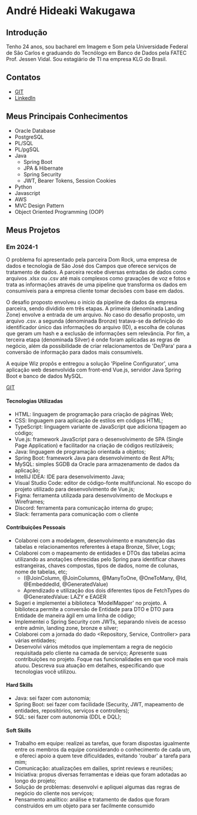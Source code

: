 # André Hideaki Wakugawa

## Introdução

Tenho 24 anos, sou bacharel em Imagem e Som pela Universidade Federal de São Carlos e graduando do Tecnólogo em Banco de Dados pela FATEC Prof. Jessen Vidal.
Sou estagiário de TI na empresa KLG do Brasil.

## Contatos
* [GIT](https://github.com/AndreWakugawa)
* [LinkedIn](https://br.linkedin.com/in/andrewakugawa)

## Meus Principais Conhecimentos
* Oracle Database
* PostgreSQL
* PL/SQL
* PL/pgSQL
* Java
  * Spring Boot
  * JPA & Hibernate
  * Spring Security
  * JWT, Bearer Tokens, Session Cookies
* Python
* Javascript
* AWS
* MVC Design Pattern
* Object Oriented Programming (OOP)

## Meus Projetos

### Em 2024-1
  O problema foi apresentado pela parceira Dom Rock, uma empresa de dados e tecnologia de São José dos Campos que oferece serviços de tratamento de dados. A parceira recebe diversas entradas de dados como arquivos .xlsx ou .csv até mais complexos como gravações de voz e fotos e trata as informações através de uma pipeline que transforma os dados em consumíveis para a empresa cliente tomar decisões com base em dados.
  
  O desafio proposto envolveu o início da pipeline de dados da empresa parceira, sendo dividido em três etapas. A primeira (denominada Landing Zone) envolve a entrada de um arquivo. No caso do desafio proposto, um arquivo .csv. a segunda (denominada Bronze) tratava-se da definição do identificador único das informações do arquivo (ID), a escolha de colunas que geram um hash e a exclusão de informações sem relevância. Por fim, a terceira etapa (denominada Silver) é onde foram aplicadas as regras de negócio, além da possibilidade de criar relacionamentos de 'De/Para' para a conversão de informação para dados mais consumívels.

  A equipe Wiz propôs e entregou a solução 'Pipeline Configurator', uma aplicação web desenvolvida com front-end Vue.js, servidor Java Spring Boot e banco de dados MySQL.

[GIT](https://github.com/AndreWakugawa/dom-rock-pipeline-configurator)

#### Tecnologias Utilizadas
- HTML: linguagem de programação para criação de páginas Web;
- CSS: linguagem para aplicação de estilos em códigos HTML;
- TypeScript: linguagem variante de JavaScript que adiciona tipagem ao código;
- Vue.js: framework JavaScript para o desenvolvimento de SPA (Single Page Application) e facilitador na criação de códigos reutilzáveis;
- Java: linguagem de programação orientada a objetos;
- Spring Boot: framework Java para desenvolvimento de Rest APIs;
- MySQL: simples SGDB da Oracle para armazenamento de dados da aplicação;
- IntelliJ IDEA: IDE para desenvolvimento Java;
- Visual Studio Code: editor de código-fonte multifuncional. No escopo do projeto utilizado para desenvolvimento de Vue.js;
- Figma: ferramenta utilizada para desenvolvimento de Mockups e Wireframes;
- Discord: ferramenta para comunicação interna do grupo;
- Slack: ferramenta para comunicação com o cliente

#### Contribuições Pessoais
- Colaborei com a modelagem, desenvolvimento e manutenção das tabelas e relacionamentos referentes à etapa Bronze, Silver, Logs;
- Colaborei com o mapeamento de entidades e DTOs das tabelas acima utilizando as anotações oferecidas pelo Spring para identificar chaves estrangeiras, chaves compostas, tipos de dados, nome de colunas, nome de tabelas, etc;
  - (@JoinColumn, @JoinColumns, @ManyToOne, @OneToMany, @Id, @EmbeddedId, @GeneratedValue)
  - Aprendizado e utilização dos dois diferentes tipos de FetchTypes do @GeneratedValue: LAZY e EAGER
- Sugeri e implementei a biblioteca 'ModelMapper' no projeto. A biblioteca permite a conversão de Entidade para DTO e DTO para Entidade de maneira ágil em uma linha de código;
- Implementei o Spring Security com JWTs, separando níveis de acesso entre admin, landing zone, bronze e silver;
- Colaborei com a jornada do dado <Repository, Service, Controller> para várias entidades;
- Desenvolvi vários métodos que implementam a regra de negócio requisitada pelo cliente na camada de serviço;
Apresente suas contribuições no projeto. Foque nas funcionalidades em que você mais atuou. Descreva sua atuação em detalhes, especificando que tecnologias você utilizou.

#### Hard Skills
- Java: sei fazer com autonomia;
- Spring Boot: sei fazer com facilidade (Security, JWT, mapeamento de entidades, repositórios, serviços e controllers);
- SQL: sei fazer com autonomia (DDL e DQL);

#### Soft Skills
- Trabalho em equipe: realizei as tarefas, que foram dispostas igualmente entre os membros da equipe considerando o conhecimento de cada um, e ofereci apoio a quem teve dificuldades, evitando 'roubar' a tarefa para mim;
- Comunicação: atualizações em dailies, sprint reviews e reuniões;
- Iniciativa: propus diversas ferramentas e ideias que foram adotadas ao longo do projeto;
- Solução de problemas: desenvolvi e apliquei algumas das regras de negócio do cliente nos serviços;
- Pensamento analítico: análise e tratamento de dados que foram construídos em um objeto para ser facilmente consumido




